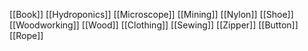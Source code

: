 [[Book]]
[[Hydroponics]]
[[Microscope]]
[[Mining]]
[[Nylon]]
[[Shoe]]
[[Woodworking]]
[[Wood]]
[[Clothing]]
[[Sewing]]
[[Zipper]]
[[Button]]
[[Rope]]
